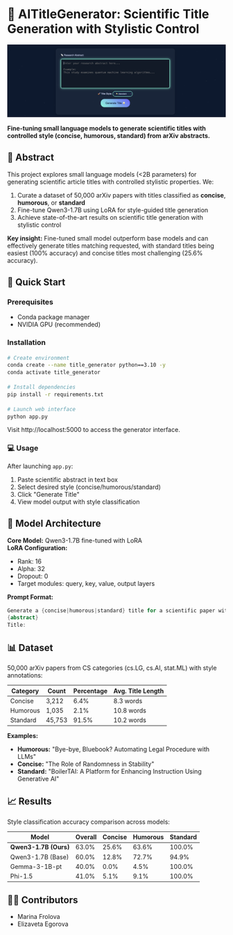 # 🔬 AITitleGenerator: Scientific Title Generation with Stylistic Control

![Project Banner](./templates/demo.png) <!-- Replace with actual banner image -->

**Fine-tuning small language models to generate scientific titles with controlled style (concise, humorous, standard) from arXiv abstracts.**



## 📌 Abstract
This project explores small language models (<2B parameters) for generating scientific article titles with controlled stylistic properties. We:
1. Curate a dataset of 50,000 arXiv papers with titles classified as **concise**, **humorous**, or **standard**
2. Fine-tune Qwen3-1.7B using LoRA for style-guided title generation
3. Achieve state-of-the-art results on scientific title generation with stylistic control

**Key insight:** Fine-tuned small model outperform base models and can effectively generate titles matching requested, with standard titles being easiest (100% accuracy) and concise titles most challenging (25.6% accuracy).

## 🚀 Quick Start
### Prerequisites
- Conda package manager
- NVIDIA GPU (recommended)

### Installation
```bash
# Create environment
conda create --name title_generator python==3.10 -y
conda activate title_generator

# Install dependencies
pip install -r requirements.txt

# Launch web interface
python app.py
```
Visit http://localhost:5000 to access the generator interface.

### 💻 Usage
After launching `app.py`:
1. Paste scientific abstract in text box
2. Select desired style (concise/humorous/standard)
3. Click "Generate Title"
4. View model output with style classification

## 🧠 Model Architecture
**Core Model:** Qwen3-1.7B fine-tuned with LoRA  
**LoRA Configuration:**
- Rank: 16
- Alpha: 32
- Dropout: 0
- Target modules: query, key, value, output layers

**Prompt Format:**
```csharp
Generate a {concise|humorous|standard} title for a scientific paper with the following abstract:
{abstract}
Title:
```

## 📊 Dataset
50,000 arXiv papers from CS categories (cs.LG, cs.AI, stat.ML) with style annotations:

| Category  | Count  | Percentage | Avg. Title Length |
|-----------|--------|------------|-------------------|
| Concise   | 3,212  | 6.4%       | 8.3 words         |
| Humorous  | 1,035  | 2.1%       | 10.8 words        |
| Standard  | 45,753 | 91.5%      | 10.2 words        |

**Examples:**
- **Humorous:** "Bye-bye, Bluebook? Automating Legal Procedure with LLMs"
- **Concise:** "The Role of Randomness in Stability"
- **Standard:** "BoilerTAI: A Platform for Enhancing Instruction Using Generative AI"

## 📈 Results
Style classification accuracy comparison across models:

| Model                   | Overall | Concise | Humorous | Standard |
|-------------------------|---------|---------|----------|----------|
| **Qwen3-1.7B (Ours)**   | 63.0%   | 25.6%   | 63.6%    | 100.0%   |
| Qwen3-1.7B (Base)       | 60.0%   | 12.8%   | 72.7%    | 94.9%    |
| Gemma-3-1B-pt           | 40.0%   | 0.0%    | 4.5%     | 100.0%   |
| Phi-1.5                 | 41.0%   | 5.1%    | 9.1%     | 100.0%   |


## 👩‍🔧 Contributors
- Marina Frolova  
- Elizaveta Egorova
